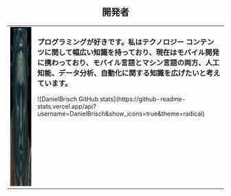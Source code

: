 <h2 align="center">開発者</h2> 
<table>
 <tr>
    <td>
     <a> 
        <img src="./img/pertinente.jpg" width="1800px" height="370"/>  
    </a>
    </td>
    <td valign="top">
     <h3>プログラミングが好きです。私はテクノロジー コンテンツに関して幅広い知識を持っており、現在はモバイル開発に携わっており、モバイル言語とマシン言語の両方、人工知能、データ分析、自動化に関する知識を広げたいと考えています。</h3>
     ![DanielBrisch GitHub stats](https://github-readme-stats.vercel.app/api?username=DanielBrisch&show_icons=true&theme=radical)
    </td>
 </tr>
</table>








